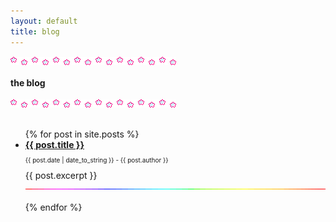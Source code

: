 ```yaml
---
layout: default
title: blog
---
```


<img src="/assets/img/dividers/stars.gif"><br><br>
<b>the blog</b><br><br>
<img src="/assets/img/dividers/stars.gif"><br><br>

<ul>
    {% for post in site.posts %}
        <li>
            <b><a href="{{ post.url }}">{{ post.title }}</a></b>
            <p style="font-size: 10px;">{{ post.date | date_to_string }} - {{ post.author }}</p>
            {{ post.excerpt }}
        </li>
        <img src="/assets/img/dividers/linea.gif">
        <br><br>
    {% endfor %}
</ul>